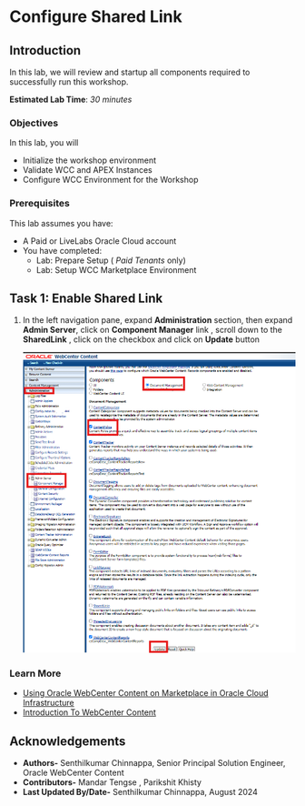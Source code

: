 # Configure Shared Link

## Introduction

In this lab, we will review and startup all components required to successfully run this workshop.

**Estimated Lab Time**: *30 minutes*

### Objectives

In this lab, you will

- Initialize the workshop environment
- Validate WCC and APEX Instances
- Configure WCC Environment for the Workshop

### Prerequisites

This lab assumes you have:

- A Paid or LiveLabs Oracle Cloud account
- You have completed:
  - Lab: Prepare Setup ( *Paid Tenants* only)
  - Lab: Setup WCC Marketplace Environment

## Task 1: Enable Shared Link

1. In the left navigation pane, expand **Administration** section, then expand **Admin Server**, click on **Component Manager** link , scroll down to the **SharedLink** , click on the checkbox and click on **Update** button

    ![This image shows the WCC Instance Component Manager PAge - Enable Component](./images/task1-webcenter-configuration-page-sharedlink-1.png "WCC Instance Component Manager Page - Enable SharedLink Component")

### Learn More

- [Using Oracle WebCenter Content on Marketplace in Oracle Cloud Infrastructure](https://docs.oracle.com/en/cloud/paas/webcenter-content/webcenter-content-marketplace/index.html#provision-webcenter-content-stack)
- [Introduction To WebCenter Content](https://docs.oracle.com/en/middleware/webcenter/content/12.2.1.4/index.html)

## Acknowledgements

- **Authors-** Senthilkumar Chinnappa, Senior Principal Solution Engineer, Oracle WebCenter Content
- **Contributors-**  Mandar Tengse , Parikshit Khisty
- **Last Updated By/Date-** Senthilkumar Chinnappa, August 2024

